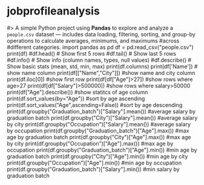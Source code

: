 # jobprofileanalysis
  #> A simple Python project using **Pandas** to explore and analyze a `people.csv` dataset — includes data loading, filtering, sorting, and group-by operations to calculate averages, minimums, and maximums #across #different categories.
import pandas as pd
df = pd.read_csv("people.csv")
print(df)
#df.head()       # Show first 5 rows
#df.tail()       # Show last 5 rows
#df.info()       # Show info (column names, types, null values)
#df.describe()   # Show basic stats (mean, std, min, max)
print(df.columns)
print(df['Name']) # show name column
print(df[["Name","City"]]) #show name and city column
print(df.iloc[0]) #show first row
print(df[df["Age"]>27]) #show rows where age>27
print(df[df["Salary"]>500000]) #show rows where salary>50000
print(df["Age"].describe()) #show  statitcs of age column
print(df.sort_values(by="Age")) #sort by age ascending
print(df.sort_values("Age",ascending=False)) #sort by age descending
print(df.groupby("Graduation_batch")["Salary"].mean()) #average salary by graduation batch
print(df.groupby("City")["Salary"].mean()) #average salary by city
print(df.groupby("Occupation")["Salary"].mean()) #average salary by occupation
print(df.groupby("Graduation_batch")["Age"].max()) #max age by graduation batch
print(df.groupby("City")["Age"].max()) #max age by city
print(df.groupby("Occupation")["Age"].max()) #max age by occupation
print(df.groupby("Graduation_batch")["Age"].min()) #min age by graduation batch
print(df.groupby("City")["Age"].min()) #min age by city
print(df.groupby("Occupation")["Age"].min()) #min age by occupation
print(df.groupby("Graduation_batch")["Salary"].min()) #min salary by graduation batch
